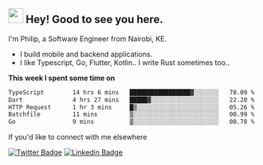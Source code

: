 <h2><img src="https://slackmojis.com/emojis/3643-cool-doge/download" width="30"/> Hey! Good to see you here.</h2>

<p>I'm Philip, a Software Engineer from Nairobi, KE. 

- I build mobile and backend applications.
- I like Typescript, Go, Flutter, Kotlin.. I write Rust sometimes too..</p>

**This week I spent some time on**
<!--START_SECTION:waka-->

```txt
TypeScript        14 hrs 6 mins   █████████████████▓░░░░░░░   70.09 %
Dart              4 hrs 27 mins   █████▓░░░░░░░░░░░░░░░░░░░   22.20 %
HTTP Request      1 hr 3 mins     █▒░░░░░░░░░░░░░░░░░░░░░░░   05.26 %
Batchfile         11 mins         ▒░░░░░░░░░░░░░░░░░░░░░░░░   00.99 %
Go                9 mins          ▒░░░░░░░░░░░░░░░░░░░░░░░░   00.78 %
```

<!--END_SECTION:waka-->

If you'd like to connect with me elsewhere

[![Twitter Badge](https://img.shields.io/badge/-Twitter-1ca0f1?style=flat-square&labelColor=1ca0f1&logo=twitter&logoColor=white&link=https://twitter.com/_diogorodrigues)](https://twitter.com/kimathiphil)  [![Linkedin Badge](https://img.shields.io/badge/-LinkedIn-blue?style=flat-square&logo=Linkedin&logoColor=white&link=https://www.linkedin.com/in/philip-kimathi-2604a9114/)](https://www.linkedin.com/in/philip-kimathi-2604a9114/)
